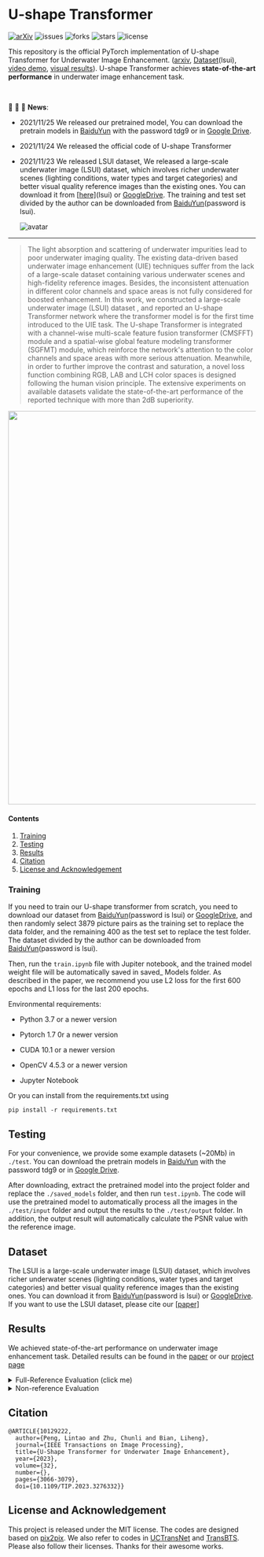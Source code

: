 # U-shape Transformer 

[![arXiv](https://img.shields.io/badge/arXiv-Paper-<COLOR>.svg)](https://arxiv.org/abs/2111.11843)
![issues](https://img.shields.io/github/issues/LintaoPeng/U-shape_Transformer)
![forks](https://img.shields.io/github/forks/LintaoPeng/U-shape_Transformer)
![stars](https://img.shields.io/github/stars/LintaoPeng/U-shape_Transformer)
![license](https://img.shields.io/github/license/LintaoPeng/U-shape_Transformer)

This repository is the official PyTorch implementation of U-shape Transformer  for Underwater Image Enhancement. ([arxiv](https://arxiv.org/abs/2111.11843), [Dataset](https://pan.baidu.com/s/1dqB_k6agorQBVVqCda0vjA)(lsui), [video demo](https://lintaopeng.github.io/_pages/UIE%20Project%20Page.html), [visual results](https://lintaopeng.github.io/_pages/UIE%20Project%20Page.html)). U-shape Transformer achieves **state-of-the-art performance** in underwater image enhancement task.

</br>



:rocket:  :rocket:  :rocket: **News**:


- 2021/11/25 We released our pretrained model, You can download the pretrain models in [BaiduYun](https://pan.baidu.com/s/1nxmlu_Qs8YNz0NqshNS_ZA) with the password tdg9 or in [Google Drive](https://drive.google.com/file/d/19a_kDJTT5S96kzwQntEMhSxAPYw4xY2P/view?usp=sharing
).  

- 2021/11/24  We released the official code of U-shape Transformer

- 2021/11/23  We released LSUI dataset, We released a large-scale underwater image (LSUI) dataset, which involves richer underwater scenes (lighting conditions, water types and target categories) and better visual quality reference images than the existing ones. You can download it from [[here\]](https://pan.baidu.com/s/1dqB_k6agorQBVVqCda0vjA)(lsui) or [GoogleDrive](https://drive.google.com/file/d/10gD4s12uJxCHcuFdX9Khkv37zzBwNFbL/view?usp=sharing). The training and test set divided by the author can be downloaded from [BaiduYun](https://pan.baidu.com/s/1xjc8hHc6IkUwg3cuPTogxg )(password is lsui).

  ![avatar](./figs/data.png)

---

> The light absorption and scattering of underwater impurities lead to poor underwater imaging quality. The existing data-driven based underwater image enhancement (UIE) techniques suffer from the lack of a large-scale dataset containing various underwater scenes and high-fidelity reference images. Besides, the inconsistent attenuation in different color channels and space areas is not fully considered for boosted enhancement. In this work, we constructed a large-scale underwater image (LSUI) dataset
> , and reported an U-shape Transformer network where the transformer model is for the first time introduced to the UIE task. The U-shape Transformer is integrated with a channel-wise multi-scale feature fusion transformer (CMSFFT) module and a spatial-wise global feature modeling transformer (SGFMT) module, which reinforce the network's attention to the color channels and space areas with more serious attenuation. Meanwhile, in order to further improve the contrast and saturation, a novel loss function combining RGB, LAB and LCH color spaces is designed following the human vision principle. The extensive experiments on available datasets validate the state-of-the-art performance of the reported technique with more than 2dB superiority.
> 
><p align="center">
  <img width="800" src="./figs/u_shape_trans.png">
</p>

#### Contents

1. [Training](#Training)
1. [Testing](#Testing)
1. [Results](#Results)
1. [Citation](#Citation)
1. [License and Acknowledgement](#License-and-Acknowledgement)


### Training

If you need to train our U-shape transformer from scratch, you need to download our dataset from [BaiduYun](https://pan.baidu.com/s/1dqB_k6agorQBVVqCda0vjA)(password is lsui) or [GoogleDrive](https://drive.google.com/file/d/10gD4s12uJxCHcuFdX9Khkv37zzBwNFbL/view?usp=sharing), and then randomly select 3879 picture pairs as the training set to replace the data folder, and the remaining 400 as the test set to replace the test folder. The dataset divided by the author can be downloaded from [BaiduYun](https://pan.baidu.com/s/1xjc8hHc6IkUwg3cuPTogxg )(password is lsui).

Then, run the `train.ipynb` file with Jupiter notebook, and the trained model weight file will be automatically saved in saved_ Models folder. As described in the paper, we recommend you use L2 loss for the first 600 epochs and L1 loss for the last 200 epochs.

Environmental requirements:

- Python 3.7 or a newer version

- Pytorch 1.7 0r a newer version

- CUDA 10.1 or a newer version

- OpenCV 4.5.3 or a newer version

- Jupyter Notebook

Or you can install from the requirements.txt using
```angular2html
pip install -r requirements.txt
```

## Testing
For your convenience, we provide some example datasets (~20Mb) in `./test`.  You can download the pretrain models in [BaiduYun](https://pan.baidu.com/s/1nxmlu_Qs8YNz0NqshNS_ZA) with the password tdg9 or in [Google Drive](https://drive.google.com/file/d/19a_kDJTT5S96kzwQntEMhSxAPYw4xY2P/view?usp=sharing
). 

After downloading, extract the pretrained model into the project folder and replace the `./saved_models` folder, and then run `test.ipynb`. The code will use the pretrained model to automatically process all the images in the `./test/input` folder and output the results to the `./test/output` folder. In addition, the output result will automatically calculate the PSNR value with the reference image.

## Dataset
The LSUI is a large-scale underwater image (LSUI) dataset, which involves richer underwater scenes (lighting conditions, water types and target categories) and better visual quality reference images than the existing ones. You can download it from [BaiduYun](https://pan.baidu.com/s/1dqB_k6agorQBVVqCda0vjA)(password is lsui) or [GoogleDrive](https://drive.google.com/file/d/10gD4s12uJxCHcuFdX9Khkv37zzBwNFbL/view?usp=sharing). If you want to use the LSUI dataset, please cite our [[paper\]](https://ieeexplore.ieee.org/abstract/document/10129222)


## Results
We achieved state-of-the-art performance on underwater image enhancement task. Detailed results can be found in the [paper](https://arxiv.org/abs/2111.11843) or our [project page](https://lintaopeng.github.io/_pages/UIE%20Project%20Page.html)


<details>
<summary>Full-Reference Evaluation (click me)</summary>
<p align="center">
  <img width="450" src="figs/fulltab.png">
  <img width="900" src="figs/fullfig.png">
</p>
</details>

<details>
<summary>Non-reference Evaluation </summary>
<p align="center">
  <img width="900" src="figs/nontab.png">
  <img width="900" src="figs/nonfig.png">
</p>
</details>


## Citation
    @ARTICLE{10129222,
      author={Peng, Lintao and Zhu, Chunli and Bian, Liheng},
      journal={IEEE Transactions on Image Processing}, 
      title={U-Shape Transformer for Underwater Image Enhancement}, 
      year={2023},
      volume={32},
      number={},
      pages={3066-3079},
      doi={10.1109/TIP.2023.3276332}}



## License and Acknowledgement
This project is released under the MIT license. The codes are designed based on [pix2pix](https://github.com/eriklindernoren/PyTorch-GAN). We also refer to codes in [UCTransNet](https://github.com/McGregorWwww/UCTransNet) and [TransBTS](https://github.com/Wenxuan-1119/TransBTS). Please also follow their licenses. Thanks for their awesome works.



